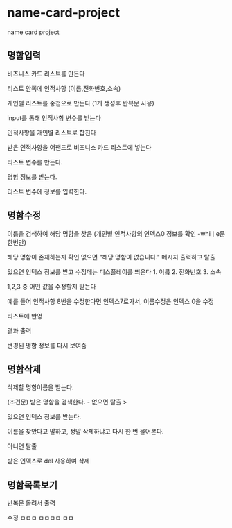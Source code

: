 # name-card-project
name card project

## 명함입력

비즈니스 카드 리스트를 만든다 

리스트 안쪽에 인적사항 (이름,전화번호,소속)

개인별 리스트를 중첩으로 만든다 (1개 생성후 반복문 사용)

input를 통해 인적사항 변수를 받는다

인적사항을 개인별 리스트로 합친다

받은 인적사항을 어팬드로 비즈니스 카드 리스트에 넣는다 

리스트 변수를 만든다.

명함 정보를 받는다.

리스트 변수에 정보를 입력한다.

## 명함수정
이름을 검색하여 해당 명함을 찾음 (개인별 인적사항의 인덱스0 정보를 확인 -whiㅣe문 한번만)

해당 명함이 존재하는지 확인 없으면 "해당 명함이 없습니다." 메시지 출력하고 탈출 

있으면 인덱스 정보를 받고 수정메뉴 디스플레이를 띄운다 1. 이름 2. 전화번호 3. 소속

1,2,3 중 어떤 값을 수정할지 받는다

예를 들어 인적사항 8번을 수정한다면 인덱스7로가서, 이름수정은 인덱스 0을 수정 

리스트에 반영

결과 출력

변경된 명함 정보를 다시 보여줌


## 명함삭제

삭제할 명함이름을 받는다.

(조건문) 받은 명함을 검색한다. - 없으면 탈출 >

있으면 인덱스 정보를 받는다. 

이름을 찾았다고 말하고, 정말 삭제하냐고 다시 한 번 물어본다.

아니면 탈출

받은 인덱스로 del 사용하여 삭제

## 명함목록보기

반복문 돌려서 출력

수정
ㅁㅁㅁ
ㅁㅁㅁㅁ
ㅁㅁ
